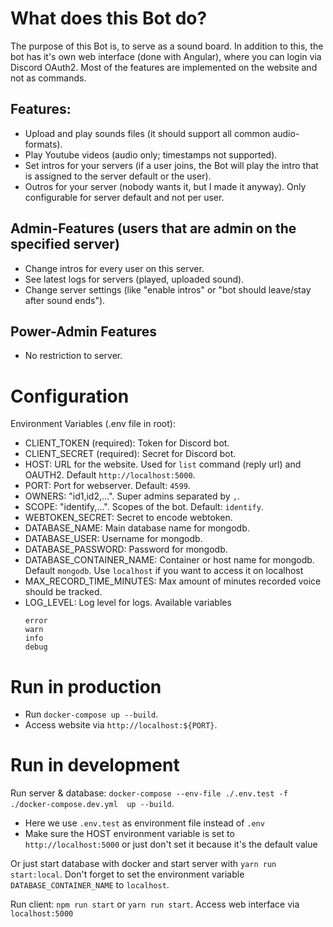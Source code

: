 # What does this Bot do?

The purpose of this Bot is, to serve as a sound board. In addition to this, the bot has it's own web interface (done with Angular), where you can login via Discord OAuth2. Most of the features are
implemented on the website and not as commands.

## Features:

- Upload and play sounds files (it should support all common audio-formats).
- Play Youtube videos (audio only; timestamps not supported).
- Set intros for your servers (if a user joins, the Bot will play the intro that is assigned to the server default or the user).
- Outros for your server (nobody wants it, but I made it anyway). Only configurable for server default and not per user.

## Admin-Features (users that are admin on the specified server)

- Change intros for every user on this server.
- See latest logs for servers (played, uploaded sound).
- Change server settings (like "enable intros" or "bot should leave/stay after sound ends").

## Power-Admin Features

- No restriction to server.

# Configuration

Environment Variables (.env file in root):

- CLIENT_TOKEN (required): Token for Discord bot.
- CLIENT_SECRET (required): Secret for Discord bot.
- HOST: URL for the website. Used for `list` command (reply url) and OAUTH2. Default `http://localhost:5000`.
- PORT: Port for webserver. Default: `4599`.
- OWNERS: "id1,id2,...". Super admins separated by `,`.
- SCOPE: "identify,...". Scopes of the bot. Default: `identify`.
- WEBTOKEN_SECRET: Secret to encode webtoken.
- DATABASE_NAME: Main database name for mongodb.
- DATABASE_USER: Username for mongodb.
- DATABASE_PASSWORD: Password for mongodb.
- DATABASE_CONTAINER_NAME: Container or host name for mongodb. Default `mongodb`. Use `localhost` if you want to access it on localhost
- MAX_RECORD_TIME_MINUTES: Max amount of minutes recorded voice should be tracked.
- LOG_LEVEL: Log level for logs. Available variables
  ```
  error
  warn
  info
  debug
  ```

# Run in production

- Run `docker-compose up --build`.
- Access website via `http://localhost:${PORT}`.

# Run in development

Run server & database: `docker-compose --env-file ./.env.test -f ./docker-compose.dev.yml  up --build`.

- Here we use `.env.test` as environment file instead of `.env`
- Make sure the HOST environment variable is set to `http://localhost:5000` or just don't set it because it's the default value

Or just start database with docker and start server with `yarn run start:local`. Don't forget to set the environment variable `DATABASE_CONTAINER_NAME` to `localhost`.

Run client: `npm run start` or `yarn run start`. Access web interface via `localhost:5000`